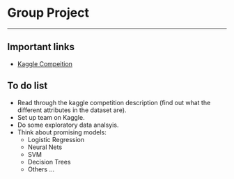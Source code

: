 # Group Project
---
## Important links
* [Kaggle Compeition](https://www.kaggle.com/c/porto-seguro-safe-driver-prediction/)
## To do list
* Read through the kaggle competition description (find out what the different attributes in the dataset are).
* Set up team on Kaggle.
* Do some exploratory data analsyis.
* Think about promising models:
  *  Logistic Regression
  *  Neural Nets
  *  SVM
  *  Decision Trees
  *  Others ...